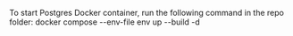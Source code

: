 

To start Postgres Docker container, run the following command in the repo folder:
docker compose --env-file env up --build -d